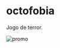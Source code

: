 # octofobia
Jogo de terror.

![promo](https://github.com/user-attachments/assets/c53b20dc-0273-4b58-bc85-f034620bad82)
